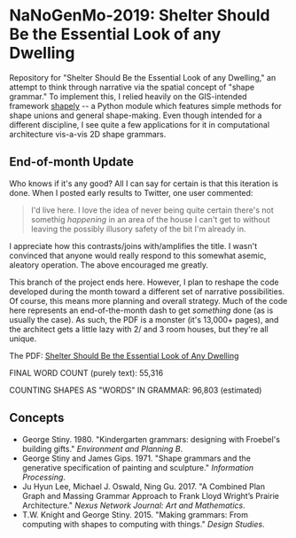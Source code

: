 # NaNoGenMo-2019: Shelter Should Be the Essential Look of any Dwelling

Repository for "Shelter Should Be the Essential Look of any Dwelling," an attempt to think through narrative via the spatial concept of "shape grammar." To implement this, I relied heavily on the GIS-intended framework [shapely](https://pypi.org/project/Shapely/) -- a Python module which features simple methods for shape unions and general shape-making. Even though intended for a different discipline, I see quite a few applications for it in computational architecture vis-a-vis 2D shape grammars. 

## End-of-month Update

Who knows if it's any good? All I can say for certain is that this iteration is done. When I posted early results to Twitter, one user commented:

> I'd live here. I love the idea of never being quite certain there's not somethig *happening* in an area of the house I can't get to without leaving the possibly illusory safety of the bit I'm already in.

I appreciate how this contrasts/joins with/amplifies the title. I wasn't convinced that anyone would really respond to this somewhat asemic, aleatory operation. The above encouraged me greatly.

This branch of the project ends here. However, I plan to reshape the code developed during the month toward a different set of narrative possibilities. Of course, this means more planning and overall strategy. Much of the code here represents an end-of-the-month dash to get _something_ done (as is usually the case). As such, the PDF is a monster (it's 13,000+ pages), and the architect gets a little lazy with 2/ and 3 room houses, but they're all unique.

The PDF: [Shelter Should Be the Essential Look of Any Dwelling](https://drive.google.com/file/d/1UJcO_Q_pyPxvqYnhqn-GOYDRT0OSeOab/view?usp=sharing)

FINAL WORD COUNT (purely text): 55,316

COUNTING SHAPES AS "WORDS" IN GRAMMAR: 96,803 (estimated)

## Concepts

* George Stiny. 1980. "Kindergarten grammars: designing with Froebel's building gifts." _Environment and Planning B_.
* George Stiny and James Gips. 1971. "Shape grammars and the generative specification of painting and sculpture." _Information Processing_.
* Ju Hyun Lee, Michael J. Oswald, Ning Gu. 2017. "A Combined Plan Graph and Massing Grammar Approach to Frank Lloyd Wright’s Prairie Architecture." _Nexus Network Journal: Art and Mathematics_.
* T.W. Knight and George Stiny. 2015. "Making grammars: From computing with shapes to computing with things." _Design Studies_.
